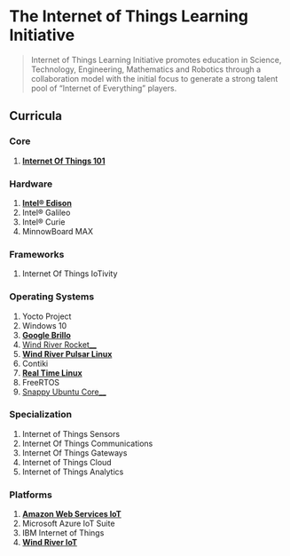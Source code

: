 The Internet of Things Learning Initiative
==

> Internet of Things Learning Initiative promotes education in Science, Technology, Engineering, Mathematics and Robotics through a collaboration model with the initial focus to generate a strong talent pool of “Internet of Everything” players.

## Curricula

### Core
1. [__Internet Of Things 101__](https://theiotlearninginitiative.gitbooks.io/internetofthings101/)

### Hardware
1. [__Intel® Edison__](https://theiotlearninginitiative.gitbooks.io/inteledison/)
2. Intel® Galileo
3. Intel® Curie
4. MinnowBoard MAX

### Frameworks
1. Internet Of Things IoTivity

### Operating Systems
1. Yocto Project
2. Windows 10
3. [__Google Brillo__](https://theiotlearninginitiative.gitbooks.io/googlebrillo/content/)
4. [Wind River Rocket__](https://theiotlearninginitiative.gitbooks.io/iotwindriverrocket/content/)
5. [__Wind River Pulsar Linux__](https://theiotlearninginitiative.gitbooks.io/iotwindriverpulsarlinux/content/)
6. Contiki
7. [__Real Time Linux__](https://theiotlearninginitiative.gitbooks.io/internetofthingsrt/content/)
7. FreeRTOS
8. [Snappy Ubuntu Core__](https://theiotlearninginitiative.gitbooks.io/iotsnappyubuntucore/content/)

### Specialization
1. Internet of Things Sensors
2. Internet Of Things Communications
3. Internet Of Things Gateways
4. Internet of Things Cloud
5. Internet of Things Analytics

### Platforms

1. [__Amazon Web Services IoT__](https://theiotlearninginitiative.gitbooks.io/amazonwebservicesiot/content/)
3. Microsoft Azure IoT Suite
4. IBM Internet of Things
5. [__Wind River IoT__](https://theiotlearninginitiative.gitbooks.io/windriveriot/content/)
